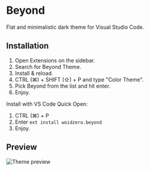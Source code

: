# **Beyond**
Flat and minimalistic dark theme for Visual Studio Code.


## Installation

1. Open Extensions on the sidebar.
2. Search for Beyond Theme.
3. Install & reload.
4. CTRL (⌘) + SHIFT (⇧) + P and type "Color Theme".
5. Pick Beyond from the list and hit enter.
6. Enjoy.

Install with VS Code Quick Open:
1. CTRL (⌘) + P 
2. Enter `ext install woidzero.beyond`
3. Enjoy.


## Preview

![Theme preview](https://cdn.discordapp.com/attachments/1015989458228744294/1025850005543714896/unknown.png)
